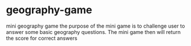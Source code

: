 # geography-game
mini geography game
the purpose of the mini game is to challenge user to answer some basic geography questions. The mini game then will return the score for correct answers
